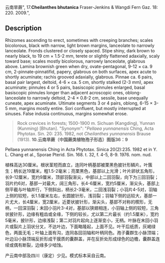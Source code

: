 云南旱蕨",
17.**Cheilanthes bhutanica** Fraser-Jenkins & Wangdi Fern Gaz. 18: 220. 2009.",

## Description
Rhizomes ascending to erect, sometimes with creeping branches; scales bicolorous, black with narrow, light brown margins, lanceolate to narrowly lanceolate. Fronds clustered or closely spaced. Stipe shiny, dark brown to nearly black, to 19 cm × 1.5-2 mm, terete or slightly flattened adaxially, scaly toward base; scales mostly bicolorous, narrowly lanceolate, glabrous above. Lamina brownish green when dry, ovate-pentagonal, 9-12 × ca. 9 cm, 2-pinnate-pinnatifid, papery, glabrous on both surfaces, apex acute to shortly acuminate; rachis grooved adaxially, glabrous. Pinnae ca. 6 pairs, basal pair largest, deltoid, 4-6 × ca. 5 cm, shortly stalked (2-3 mm), apex acuminate; pinnules 4 or 5 pairs, basiscopic pinnules enlarged, basal basiscopic pinnules longer than adjacent acroscopic ones, oblong-lanceolate to narrowly deltoid, 2-4 × 0.8-2 cm, sessile, base unequally cuneate, apex acuminate. Ultimate segments 3 or 4 pairs, oblong, 6-15 × 3-5 mm, margins mostly entire. Sori confluent, but mostly interrupted at sinuses. False indusia continuous, margins somewhat erose.

> Rock crevices in forests; 1500-1900 m. Sichuan (Kangding), Yunnan (Kunming) [Bhutan].
  "Synonym": "*Pellaea yunnanensis* Ching, Acta Phytotax. Sin. 20: 235. 1982, not *Cheilanthes yunnanensis* Brause (1913).
**10.云南旱蕨（中国蕨类植物孢子形态）图版36：9**

Pellaea yunnanensis Ching in Acta Phytotax. Sinica 20(2):235. 1982 et in Y. L. Chang et al., Sporae Pterid. Sin. 168. t. 32, f. 4-5, 8-9. 1976. nom. nud.

植株高达30厘米。根状茎短而直立，连同叶柄基部被栗黑色披针形鳞片。叶簇生；柄长达19厘米，粗1.5-2毫米；亮栗黑色，基部以上光滑；叶片卵状五角形，长9-12厘米，宽约9厘米，顶部羽裂渐尖，中部以上二回羽裂，向下为三回羽裂；羽片约6对，基部一对最大，阔三角形，长4-6厘米，宽约5厘米，渐尖头，基部上侧平截与叶轴并行，下侧斜出，柄长2-3毫米，二回浅羽裂；小羽片4-5对，羽轴上侧的较短，长1.5厘米左右，长圆披针形，浅羽裂；羽轴下侧的远较大，基部一片尤大，长4厘米，宽2厘米，近菱状披针形，渐尖头，基部不对称的楔形，无柄，一回深羽裂；末回小羽片3-4对，基部以狭翅相连，小羽轴上侧的较短，三角状披针形，边缘有粗齿或全缘，下侧的较长，尤以第二片最长（约1.5厘米），宽约5毫米，披针形，边缘浅裂；第二对羽片起向上逐渐变小，无柄。叶脉在末回小羽片或裂片上羽状分叉，不达叶边，下面略隆起，上面不见。叶干后纸质，灰褐绿色，两面无毛；叶轴上面有沟，连同各回羽轴和叶柄同色。孢子囊群生小脉顶端；叶边沿小脉顶端反折形成干膜质的囊群盖，并在反折处形成绿色的边檐，囊群盖连续或偶有断裂，边缘多少啮蚀。

产云南中部及四川（康定）少见。模式标本采自云南。

